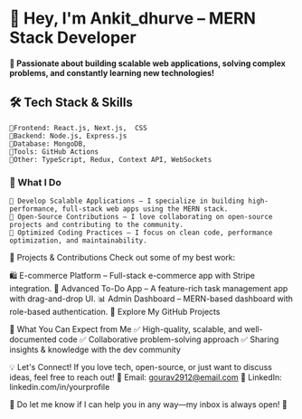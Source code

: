 # 👋 Hey, I'm Ankit_dhurve – MERN Stack Developer

#### 🚀 Passionate about building scalable web applications, solving complex problems, and constantly learning new technologies!

## 🛠 Tech Stack & Skills

    🔹Frontend: React.js, Next.js,  CSS
    🔹Backend: Node.js, Express.js
    🔹Database: MongoDB, 
    🔹Tools: GitHub Actions
    🔹Other: TypeScript, Redux, Context API, WebSockets
### 🌟 What I Do
    🔹 Develop Scalable Applications – I specialize in building high-performance, full-stack web apps using the MERN stack.
    🔹 Open-Source Contributions – I love collaborating on open-source projects and contributing to the community.
    🔹 Optimized Coding Practices – I focus on clean code, performance optimization, and maintainability.

🚀 Projects & Contributions
Check out some of my best work:

🛍 E-commerce Platform – Full-stack e-commerce app with Stripe integration.
📝 Advanced To-Do App – A feature-rich task management app with drag-and-drop UI.
📊 Admin Dashboard – MERN-based dashboard with role-based authentication.
🔗 Explore My GitHub Projects

📌 What You Can Expect from Me
✅ High-quality, scalable, and well-documented code
✅ Collaborative problem-solving approach
✅ Sharing insights & knowledge with the dev community

💡 Let's Connect!
If you love tech, open-source, or just want to discuss ideas, feel free to reach out!
📩 Email: gourav2912@email.com
🔗 LinkedIn: linkedin.com/in/yourprofile

💬 Do let me know if I can help you in any way—my inbox is always open! 🚀
